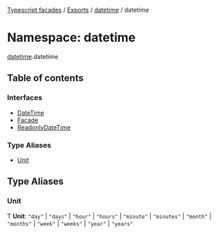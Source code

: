 [Typescript facades](../index.md) / [Exports](../modules.md) / [datetime](datetime.md) / datetime

# Namespace: datetime

[datetime](datetime.md).datetime

## Table of contents

### Interfaces

- [DateTime](../interfaces/datetime.datetime-1.DateTime.md)
- [Facade](../interfaces/datetime.datetime-1.Facade.md)
- [ReadonlyDateTime](../interfaces/datetime.datetime-1.ReadonlyDateTime.md)

### Type Aliases

- [Unit](datetime.datetime-1.md#unit)

## Type Aliases

### Unit

Ƭ **Unit**: ``"day"`` \| ``"days"`` \| ``"hour"`` \| ``"hours"`` \| ``"minute"`` \| ``"minutes"`` \| ``"month"`` \| ``"months"`` \| ``"week"`` \| ``"weeks"`` \| ``"year"`` \| ``"years"``
